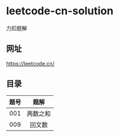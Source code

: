 # leetcode-cn-solution
力扣题解
## 网址
https://leetcode.cn/

## 目录

| 题号 | 题解 | 
| :----: | :----: | 
| 001 | 两数之和 | 
| 009 | 回文数 | 